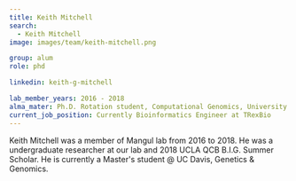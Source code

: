 ```yaml
---
title: Keith Mitchell
search:
  - Keith Mitchell
image: images/team/keith-mitchell.png

group: alum
role: phd

linkedin: keith-g-mitchell

lab_member_years: 2016 - 2018
alma_mater: Ph.D. Rotation student, Computational Genomics, University of California, Davis
current_job_position: Currently Bioinformatics Engineer at TRexBio
---
```


Keith Mitchell was a member of Mangul lab from 2016 to 2018. He was a undergraduate researcher at our lab and 2018 UCLA QCB B.I.G. Summer Scholar. He is currently a Master's student @ UC Davis, Genetics & Genomics.
